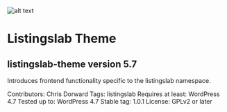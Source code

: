 ![alt text](http://listingslab.com/wp-content/uploads/2017/03/cropped-android-chrome-384x384.png "Listingslab Beaker Logo")
# Listingslab Theme

## listingslab-theme version 5.7

Introduces frontend functionality specific to the listingslab namespace.

Contributors: Chris Dorward
Tags: listingslab
Requires at least: WordPress 4.7
Tested up to: WordPress 4.7
Stable tag: 1.0.1
License: GPLv2 or later
